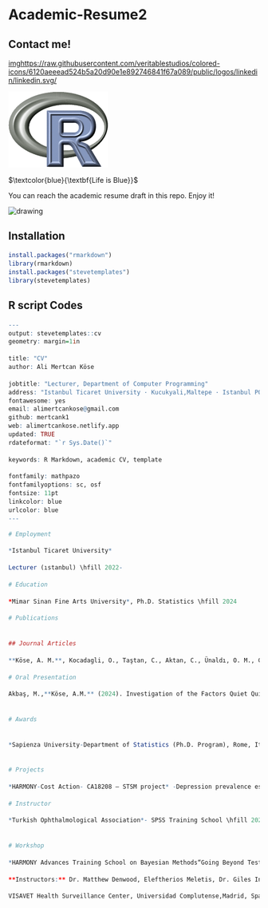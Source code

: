 # Academic-Resume2

## Contact me!

<imghttps://raw.githubusercontent.com/veritablestudios/colored-icons/6120aeeead524b5a20d90e1e892746841f67a089/public/logos/linkedin/linkedin.svg/>




<img src=https://raw.githubusercontent.com/mertcank1/Academic-Resume2/main/anim2.gif alt="drawing" width="200"/>

$\textcolor{blue}{\textbf{Life is Blue}}$

You can reach the academic resume draft in this repo. 
Enjoy it! 

<img src="https://github.com/mertcank1/Academic-Resume2/blob/main/Ali_bowling.gif?raw=true" alt="drawing" width="200"/>


## Installation
```r
install.packages("rmarkdown")
library(rmarkdown)
install.packages("stevetemplates")
library(stevetemplates)
```
## R script Codes

```r
---
output: stevetemplates::cv
geometry: margin=1in

title: "CV"
author: Ali Mertcan Köse

jobtitle: "Lecturer, Department of Computer Programming"
address: "Istanbul Ticaret University · Kucukyali,Maltepe · Istanbul PO Box 34840, TR"
fontawesome: yes
email: alimertcankose@gmail.com
github: mertcank1
web: alimertcankose.netlify.app
updated: TRUE
rdateformat: "`r Sys.Date()`"

keywords: R Markdown, academic CV, template

fontfamily: mathpazo
fontfamilyoptions: sc, osf
fontsize: 11pt
linkcolor: blue
urlcolor: blue
---
```
```r
# Employment

*Istanbul Ticaret University*

Lecturer (ıstanbul) \hfill 2022-

# Education

*Mimar Sinan Fine Arts University*, Ph.D. Statistics \hfill 2024 

# Publications


## Journal Articles

**Köse, A. M.**, Kocadagli, O., Taştan, C., Aktan, C., Ünaldı, O. M., Güzenge,E.,Erdil, H. E.. (2024). Unveiling off-target mutations in CRISPR guideRNAs:Implications for gene region specificity, *The CRISPR Journal*, June;7(3):168-178.

# Oral Presentation

Akbaş, M.,**Köse, A.M.** (2024). Investigation of the Factors Quiet Quitting and Quiet Firing With The Structural Equation Modelling: A Pilot Research On Health Professional’s. 10th International Conference on Advances in Statistics (ICAS), 19-21 April 2024, Budapest/Hungary,  Abstract’s Paper (*In English*)


# Awards


*Sapienza University-Department of Statistics (Ph.D. Program), Rome, Italy* -Erasmus Exchange Student Grants \hfill 2023


# Projects

*HARMONY-Cost Action- CA18208 – STSM project* -Depression prevalence estimation using an imperfect diagnostic depression screening tool in NHANES ( The National Health and Nutrition Examination Survey). Charite University, Berlin, Germany. Supervisor: Dr. Felix Fischer \hfill 2021  

# Instructor

*Turkish Ophthalmological Association*- SPSS Training School \hfill 2021


# Workshop

*HARMONY Advances Training School on Bayesian Methods“Going Beyond Test Evaluation and Prevalence Estimation”*

**Instructors:** Dr. Matthew Denwood, Eleftherios Meletis, Dr. Giles Innocent.

VISAVET Health Surveillance Center, Universidad Complutense,Madrid, Spain \hfill 2023

```

